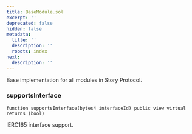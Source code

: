 ```yaml
---
title: BaseModule.sol
excerpt: ''
deprecated: false
hidden: false
metadata:
  title: ''
  description: ''
  robots: index
next:
  description: ''
---
```

Base implementation for all modules in Story Protocol.

### supportsInterface

```solidity
function supportsInterface(bytes4 interfaceId) public view virtual returns (bool)
```

IERC165 interface support.